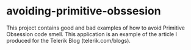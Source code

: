 # avoiding-primitive-obssesion
This project contains good and bad examples of how to avoid Primitive Obsession code smell. This application is an example of the article I produced for the Telerik Blog (telerik.com/blogs).
